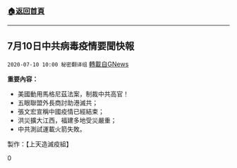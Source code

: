 ###  [:house:返回首頁](https://github.com/ourhimalayas/txt)
---

## 7月10日中共病毒疫情要聞快報
`2020-07-10 10:00 秘密翻译组` [轉載自GNews](https://gnews.org/zh-hant/259318/)

**重要內容：**

- 美國動用馬格尼茲法案，制裁中共高官！
- 五眼聯盟外長商討助港滅共；
- 張文宏宣稱中國疫情已經結束；
- 洪災擴大江西，福建多地受災嚴重；
- 中共測試運載火箭失敗。




製作：【上天造滅疫組】

0
